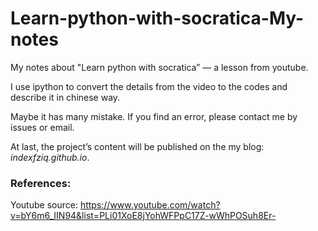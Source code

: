# Learn-python-with-socratica-My-notes
My notes about "Learn python with socratica” — a lesson from youtube.

I use ipython to convert the details from the video to the codes and describe it in chinese way.

Maybe it has many mistake. If you find an error, please contact me by issues or email.

At last, the project’s content will be published on the my blog: *indexfziq.github.io*.

### References:

Youtube source:
<https://www.youtube.com/watch?v=bY6m6_IIN94&list=PLi01XoE8jYohWFPpC17Z-wWhPOSuh8Er->